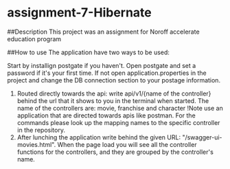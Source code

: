 # assignment-7-Hibernate

##Description This project was an assignment for Noroff accelerate education program

##How to use The application have two ways to be used:

Start by installign postgate if you haven't. Open postgate and set a password if it's your first time. If not open application.properties in the project and change the DB connection section to your postage information.

1. Routed directly towards the api: write api/v1/{name of the controller} behind the url that it shows to you in the terminal when started. The name of the controllers are: movie, franchise and character !Note use an application that are directed towards apis like postman. For the commands please look up the mapping names to the specific controller in the repository.
2. After lunching the application write behind the given URL: "/swagger-ui-movies.html". When the page load you will see all the controller functions for the controllers, and they are grouped by the controller's name.
